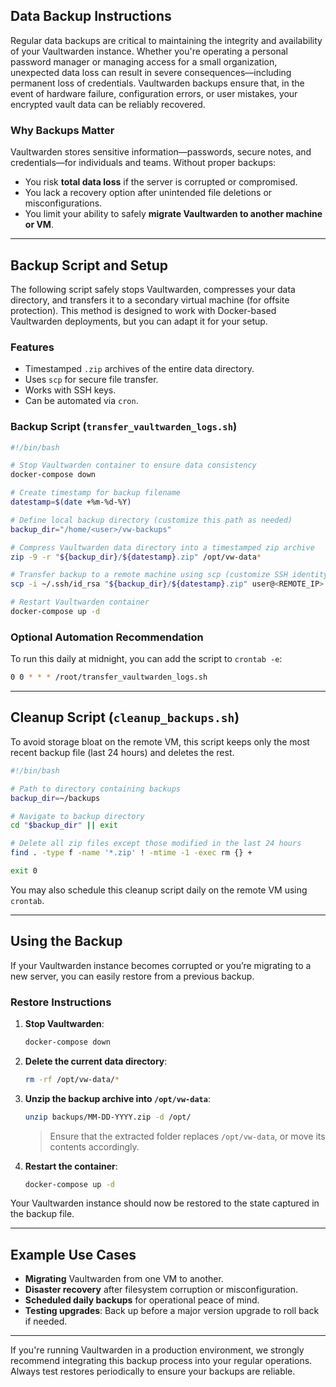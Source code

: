 ## Data Backup Instructions
Regular data backups are critical to maintaining the integrity and availability of your Vaultwarden instance. Whether you're operating a personal password manager or managing access for a small organization, unexpected data loss can result in severe consequences—including permanent loss of credentials. Vaultwarden backups ensure that, in the event of hardware failure, configuration errors, or user mistakes, your encrypted vault data can be reliably recovered.

### Why Backups Matter

Vaultwarden stores sensitive information—passwords, secure notes, and credentials—for individuals and teams. Without proper backups:

* You risk **total data loss** if the server is corrupted or compromised.
* You lack a recovery option after unintended file deletions or misconfigurations.
* You limit your ability to safely **migrate Vaultwarden to another machine or VM**.

---

## Backup Script and Setup

The following script safely stops Vaultwarden, compresses your data directory, and transfers it to a secondary virtual machine (for offsite protection). This method is designed to work with Docker-based Vaultwarden deployments, but you can adapt it for your setup.

### Features

* Timestamped `.zip` archives of the entire data directory.
* Uses `scp` for secure file transfer.
* Works with SSH keys.
* Can be automated via `cron`.

### Backup Script (`transfer_vaultwarden_logs.sh`)

```bash
#!/bin/bash

# Stop Vaultwarden container to ensure data consistency
docker-compose down

# Create timestamp for backup filename
datestamp=$(date +%m-%d-%Y)

# Define local backup directory (customize this path as needed)
backup_dir="/home/<user>/vw-backups"

# Compress Vaultwarden data directory into a timestamped zip archive
zip -9 -r "${backup_dir}/${datestamp}.zip" /opt/vw-data*

# Transfer backup to a remote machine using scp (customize SSH identity and remote user/IP)
scp -i ~/.ssh/id_rsa "${backup_dir}/${datestamp}.zip" user@<REMOTE_IP>:~/vw-backups/

# Restart Vaultwarden container
docker-compose up -d
```

### Optional Automation Recommendation

To run this daily at midnight, you can add the script to `crontab -e`:

```bash
0 0 * * * /root/transfer_vaultwarden_logs.sh
```

---

## Cleanup Script (`cleanup_backups.sh`)

To avoid storage bloat on the remote VM, this script keeps only the most recent backup file (last 24 hours) and deletes the rest.

```bash
#!/bin/bash

# Path to directory containing backups
backup_dir=~/backups

# Navigate to backup directory
cd "$backup_dir" || exit

# Delete all zip files except those modified in the last 24 hours
find . -type f -name '*.zip' ! -mtime -1 -exec rm {} +

exit 0
```

You may also schedule this cleanup script daily on the remote VM using `crontab`.

---

## Using the Backup

If your Vaultwarden instance becomes corrupted or you’re migrating to a new server, you can easily restore from a previous backup.

### Restore Instructions

1. **Stop Vaultwarden**:

   ```bash
   docker-compose down
   ```

2. **Delete the current data directory**:

   ```bash
   rm -rf /opt/vw-data/*
   ```

3. **Unzip the backup archive into `/opt/vw-data`**:

   ```bash
   unzip backups/MM-DD-YYYY.zip -d /opt/
   ```

   > Ensure that the extracted folder replaces `/opt/vw-data`, or move its contents accordingly.

4. **Restart the container**:

   ```bash
   docker-compose up -d
   ```

Your Vaultwarden instance should now be restored to the state captured in the backup file.

---

## Example Use Cases

* **Migrating** Vaultwarden from one VM to another.
* **Disaster recovery** after filesystem corruption or misconfiguration.
* **Scheduled daily backups** for operational peace of mind.
* **Testing upgrades**: Back up before a major version upgrade to roll back if needed.

---

If you're running Vaultwarden in a production environment, we strongly recommend integrating this backup process into your regular operations. Always test restores periodically to ensure your backups are reliable.
